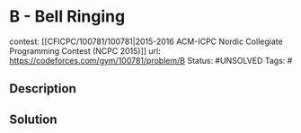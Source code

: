 # B - Bell Ringing

contest: [[CFICPC/100781/100781|2015-2016 ACM-ICPC Nordic Collegiate Programming Contest (NCPC 2015)]]
url: https://codeforces.com/gym/100781/problem/B
Status: #UNSOLVED
Tags: #

## Description

## Solution

